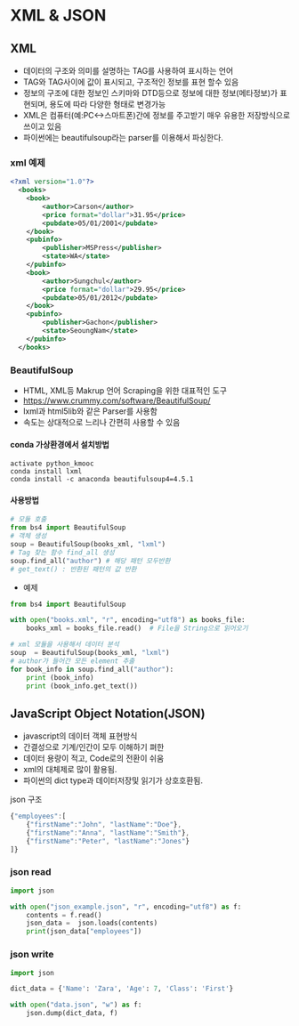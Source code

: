 # XML & JSON

## XML
- 데이터의 구조와 의미를 설명하는 TAG를 사용하여 표시하는 언어
- TAG와 TAG사이에 값이 표시되고, 구조적인 정보를 표현 할수 있음
- 정보의 구조에 대한 정보인 스키마와 DTD등으로 정보에 대한 정보(메타정보)가 표현되며, 용도에 따라 다양한 형태로 변경가능
- XML은 컴퓨터(예:PC<->스마트폰)간에 정보를 주고받기 매우 유용한 저장방식으로 쓰이고 있음
- 파이썬에는 beautifulsoup라는 parser를 이용해서 파싱한다.

### xml 예제
```xml
<?xml version="1.0"?>
  <books>
    <book>
        <author>Carson</author>
        <price format="dollar">31.95</price>
        <pubdate>05/01/2001</pubdate>
    </book>
    <pubinfo>
        <publisher>MSPress</publisher>
        <state>WA</state>
    </pubinfo>
    <book>
        <author>Sungchul</author>
        <price format="dollar">29.95</price>
        <pubdate>05/01/2012</pubdate>
    </book>
    <pubinfo>
        <publisher>Gachon</publisher>
        <state>SeoungNam</state>
    </pubinfo>
  </books>
```

### BeautifulSoup
- HTML, XML등 Makrup 언어 Scraping을 위한 대표적인 도구
- https://www.crummy.com/software/BeautifulSoup/
- lxml과 html5lib와 같은 Parser를 사용함
- 속도는 상대적으로 느리나 간편히 사용할 수 있음

#### conda 가상환경에서 설치방법
```
activate python_kmooc
conda install lxml
conda install -c anaconda beautifulsoup4=4.5.1
```
#### 사용방법
```python
# 모듈 호출
from bs4 import BeautifulSoup
# 객체 생성
soup = BeautifulSoup(books_xml, "lxml")
# Tag 찾는 함수 find_all 생성
soup.find_all("author") # 해당 패턴 모두반환
# get_text() : 반환된 패턴의 값 반환
```
- 예제
```python
from bs4 import BeautifulSoup

with open("books.xml", "r", encoding="utf8") as books_file:
    books_xml = books_file.read()  # File을 String으로 읽어오기

# xml 모듈을 사용해서 데이터 분석
soup  = BeautifulSoup(books_xml, "lxml")
# author가 들어간 모든 element 추출
for book_info in soup.find_all("author"):
    print (book_info)
    print (book_info.get_text())

```

## JavaScript Object Notation(JSON)
- javascript의 데이터 객체 표현방식
- 간결성으로 기계/인간이 모두 이해하기 펴한
- 데이터 용량이 적고, Code로의 전환이 쉬움
- xml의 대체제로 많이 활용됨.
- 파이썬의 dict type과 데이터저장및 읽기가 상호호환됨.

json 구조 
```javascript
{"employees":[
    {"firstName":"John", "lastName":"Doe"},
    {"firstName":"Anna", "lastName":"Smith"},
    {"firstName":"Peter", "lastName":"Jones"}
]}
```

### json read
```python
import json

with open("json_example.json", "r", encoding="utf8") as f:
    contents = f.read()
    json_data =  json.loads(contents)
    print(json_data["employees"])
```
### json write
```python
import json

dict_data = {'Name': 'Zara', 'Age': 7, 'Class': 'First'}

with open("data.json", "w") as f:
    json.dump(dict_data, f)

```
